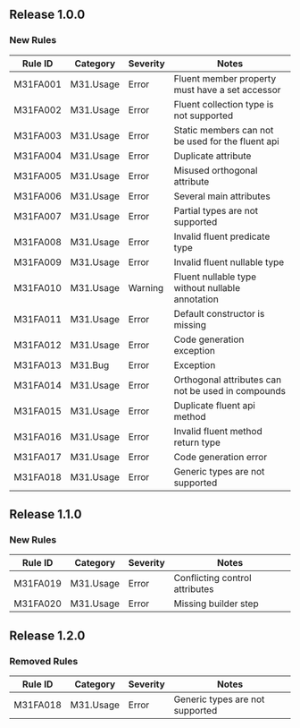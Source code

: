 ## Release 1.0.0

### New Rules

Rule ID | Category | Severity | Notes
--------|----------|----------|-------
M31FA001 | M31.Usage | Error    | Fluent member property must have a set accessor
M31FA002 | M31.Usage | Error    | Fluent collection type is not supported
M31FA003 | M31.Usage | Error    | Static members can not be used for the fluent api
M31FA004 | M31.Usage | Error    | Duplicate attribute
M31FA005 | M31.Usage | Error    | Misused orthogonal attribute
M31FA006 | M31.Usage | Error    | Several main attributes
M31FA007 | M31.Usage | Error    | Partial types are not supported
M31FA008 | M31.Usage | Error    | Invalid fluent predicate type
M31FA009 | M31.Usage | Error    | Invalid fluent nullable type
M31FA010 | M31.Usage | Warning  | Fluent nullable type without nullable annotation
M31FA011 | M31.Usage | Error    | Default constructor is missing
M31FA012 | M31.Usage | Error    | Code generation exception
M31FA013 | M31.Bug   | Error    | Exception
M31FA014 | M31.Usage | Error    | Orthogonal attributes can not be used in compounds
M31FA015 | M31.Usage | Error    | Duplicate fluent api method
M31FA016 | M31.Usage | Error    | Invalid fluent method return type
M31FA017 | M31.Usage | Error    | Code generation error
M31FA018 | M31.Usage | Error    | Generic types are not supported
 

## Release 1.1.0

### New Rules

Rule ID | Category | Severity | Notes
--------|----------|----------|-------
M31FA019 | M31.Usage | Error | Conflicting control attributes
M31FA020 | M31.Usage | Error | Missing builder step


## Release 1.2.0

### Removed Rules

Rule ID | Category | Severity | Notes
--------|----------|----------|-------
M31FA018 | M31.Usage | Error | Generic types are not supported